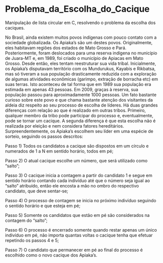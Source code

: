 # Problema_da_Escolha_do_Cacique
Manipulação de lista circular em C, resolvendo o problema da escolha dos caciques.


No Brasil, ainda existem muitos povos indígenas com pouco contato
com a sociedade globalizada. Os Apiaka’s são um destes povos.
Originalmente, eles habitavam regiões dos estados de Mato Grosso e
Pará. Posteriormente, foram deslocados para uma reserva indígena no
município de Juara-MT e, em 1989, foi criado o município de Apiacas em
Mato Grosso. Desde então, eles tentam reestruturar sua vida tribal.
Inicialmente, os Apiaka’s disputavam território com os Mundurukus,
Kayabis e Rikbatsa, mas só tiveram a sua população drasticamente
reduzida com a exploração de algumas atividades econômicas (garimpo,
extração de borracha etc) em suas terras. Isto aconteceu de tal forma que
em 1989 sua população era estimada em apenas 43 pessoas. Em 2009,
graças à reserva, sua população passou para aproximadamente 1000
pessoas.
Um fato bastante curioso sobre este povo e que chama bastante
atenção dos visitantes da aldeia diz respeito ao seu processo de escolha
de líderes. Há duas grandes diferenças com relação ao que é realizado em
outras tribos. Primeiro, qualquer membro da tribo pode participar do
processo e, eventualmente, pode se tornar um cacique. A segunda
diferença é que esta escolha não é realizada por eleição e nem considera
fatores hereditários. Surpreendentemente, os Apiaka’s escolhem seu líder
em uma espécie de sorteio, seguindo os passos descritos:



Passo 1) Todos os candidatos a cacique são dispostos em um círculo
e numerados de 1 a N em sentido horário, todos em pé;




Passo 2) O atual cacique escolhe um número, que será utilizado
como “salto”;



Passo 3) O cacique inicia a contagem a partir do candidato 1 e segue
em sentido horário contando cada indivíduo até que o número seja igual
ao “salto” atribuído, então ele encosta a mão no ombro do respectivo
candidato, que deve sentar-se;



Passo 4) O processo de contagem se inicia no próximo indivíduo
seguindo o sentido horário e que esteja em pé;



Passo 5) Somente os candidatos que estão em pé são considerados
na contagem do “salto”;



Passo 6) O processo é encerrado somente quando restar apenas um
único indivíduo em pé, não importa quantas voltas o cacique tenha que
efetuar repetindo os passos 4 e 5;



Passo 7) O candidato que permanecer em pé ao final do processo é
escolhido como o novo cacique dos Apiaka’s.




